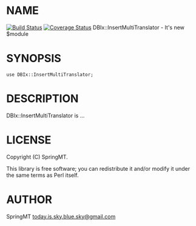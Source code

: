 # NAME
[![Build Status](https://travis-ci.org/SpringMT/DBIx-InsertMultiTranslator.png?branch=master)](https://travis-ci.org/SpringMT/DBIx-InsertMultiTranslator) [![Coverage Status](https://coveralls.io/repos/SpringMT/DBIx-InsertMultiTranslator/badge.png?branch=master)](https://coveralls.io/r/SpringMT/DBIx-InsertMultiTranslator?branch=master)
DBIx::InsertMultiTranslator - It's new $module

# SYNOPSIS

    use DBIx::InsertMultiTranslator;

# DESCRIPTION

DBIx::InsertMultiTranslator is ...

# LICENSE

Copyright (C) SpringMT.

This library is free software; you can redistribute it and/or modify
it under the same terms as Perl itself.

# AUTHOR

SpringMT <today.is.sky.blue.sky@gmail.com>
